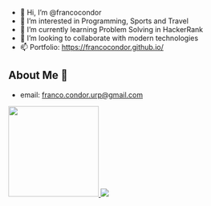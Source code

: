 - 👋 Hi, I’m @francocondor
- 👀 I’m interested in Programming, Sports and Travel
- 🌱 I’m currently learning Problem Solving in HackerRank
- 💞️ I’m looking to collaborate with modern technologies
- 📫 Portfolio: https://francocondor.github.io/

<!---
francocondor/francocondor is a ✨ special ✨ repository because its `README.md` (this file) appears on your GitHub profile.
You can click the Preview link to take a look at your changes.
--->

## About Me 📱

- email: <a href="mailto:franco.condor.urp@gmail.com">franco.condor.urp@gmail.com</a>

<a href="#">
  <img height=180 src="https://github-readme-stats-sigma-five.vercel.app/api/top-langs/?username=francocondor&hide=blade&title_color=2aa889&text_color=99d1ce&icon_color=2bbc8a&bg_color=0c1014&langs_count=8&layout=compact" />
</a>
<a href="#">
  <img src="https://github-readme-stats-qqv2aqnd7-francos-projects-6fd677ad.vercel.app/api/top-langs/?username=francocondor" />
</a>
<br/>
